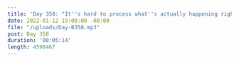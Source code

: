 ```yaml
---
title: 'Day 358: "It''s hard to process what''s actually happening right now."'
date: 2022-01-12 15:08:00 -08:00
file: "/uploads/Day-B358.mp3"
post: Day 358
duration: '00:05:14'
length: 4598467
---
```


